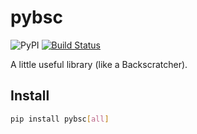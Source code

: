 # pybsc

![PyPI](https://img.shields.io/pypi/v/pybsc.svg)
[![Build Status](https://github.com/iory/pybsc/workflows/Run%20Tests/badge.svg?branch=main)](https://github.com/iory/pybsc/actions)

A little useful library (like a Backscratcher).

## Install

```bash
pip install pybsc[all]
```
